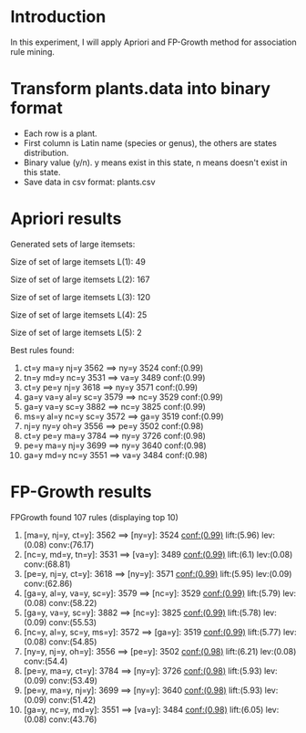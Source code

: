 # Introduction
In this experiment, I will apply Apriori and FP-Growth method for association rule mining.

# Transform plants.data into binary format
* Each row is a plant.
* First column is Latin name (species or genus), the others are states distribution.
* Binary value (y/n). y means exist in this state, n means doesn't exist in this state.
* Save data in csv format: plants.csv

# Apriori results
Generated sets of large itemsets:

Size of set of large itemsets L(1): 49

Size of set of large itemsets L(2): 167

Size of set of large itemsets L(3): 120

Size of set of large itemsets L(4): 25

Size of set of large itemsets L(5): 2

Best rules found:

 1. ct=y ma=y nj=y 3562 ==> ny=y 3524    conf:(0.99)
 2. tn=y md=y nc=y 3531 ==> va=y 3489    conf:(0.99)
 3. ct=y pe=y nj=y 3618 ==> ny=y 3571    conf:(0.99)
 4. ga=y va=y al=y sc=y 3579 ==> nc=y 3529    conf:(0.99)
 5. ga=y va=y sc=y 3882 ==> nc=y 3825    conf:(0.99)
 6. ms=y al=y nc=y sc=y 3572 ==> ga=y 3519    conf:(0.99)
 7. nj=y ny=y oh=y 3556 ==> pe=y 3502    conf:(0.98)
 8. ct=y pe=y ma=y 3784 ==> ny=y 3726    conf:(0.98)
 9. pe=y ma=y nj=y 3699 ==> ny=y 3640    conf:(0.98)
10. ga=y md=y nc=y 3551 ==> va=y 3484    conf:(0.98)

# FP-Growth results
FPGrowth found 107 rules (displaying top 10)

 1. [ma=y, nj=y, ct=y]: 3562 ==> [ny=y]: 3524   <conf:(0.99)> lift:(5.96) lev:(0.08) conv:(76.17) 
 2. [nc=y, md=y, tn=y]: 3531 ==> [va=y]: 3489   <conf:(0.99)> lift:(6.1) lev:(0.08) conv:(68.81) 
 3. [pe=y, nj=y, ct=y]: 3618 ==> [ny=y]: 3571   <conf:(0.99)> lift:(5.95) lev:(0.09) conv:(62.86) 
 4. [ga=y, al=y, va=y, sc=y]: 3579 ==> [nc=y]: 3529   <conf:(0.99)> lift:(5.79) lev:(0.08) conv:(58.22) 
 5. [ga=y, va=y, sc=y]: 3882 ==> [nc=y]: 3825   <conf:(0.99)> lift:(5.78) lev:(0.09) conv:(55.53) 
 6. [nc=y, al=y, sc=y, ms=y]: 3572 ==> [ga=y]: 3519   <conf:(0.99)> lift:(5.77) lev:(0.08) conv:(54.85) 
 7. [ny=y, nj=y, oh=y]: 3556 ==> [pe=y]: 3502   <conf:(0.98)> lift:(6.21) lev:(0.08) conv:(54.4) 
 8. [pe=y, ma=y, ct=y]: 3784 ==> [ny=y]: 3726   <conf:(0.98)> lift:(5.93) lev:(0.09) conv:(53.49) 
 9. [pe=y, ma=y, nj=y]: 3699 ==> [ny=y]: 3640   <conf:(0.98)> lift:(5.93) lev:(0.09) conv:(51.42) 
10. [ga=y, nc=y, md=y]: 3551 ==> [va=y]: 3484   <conf:(0.98)> lift:(6.05) lev:(0.08) conv:(43.76) 

